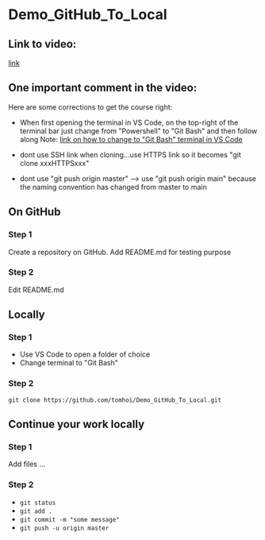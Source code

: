 # Demo_GitHub_To_Local

## Link to video:
[link](https://www.youtube.com/watch?v=RGOj5yH7evk)

## One important comment in the video:

Here are some corrections to get the course right:

- When first opening the terminal in VS Code,  on the top-right of the terminal bar just change from "Powershell" to "Git Bash" and then follow along
Note: [link on how to change to "Git Bash" terminal in VS Code](https://neutrondev.com/vs-code-integrate-git-bash-default-terminal/)

- dont use SSH link when cloning...use HTTPS link so it becomes "git clone xxxHTTPSxxx"

- dont use "git push origin master" --> use "git push origin main" 
 because the naming convention has changed from master to main
 
## On GitHub

### Step 1
Create a repository on GitHub. 
Add README.md for testing purpose

### Step 2
Edit README.md

## Locally

### Step 1

- Use VS Code to open a folder of choice
- Change terminal to "Git Bash"

### Step 2

`git clone https://github.com/tomhoi/Demo_GitHub_To_Local.git`

## Continue your work locally

### Step 1
Add files ...

### Step 2
- `git status`
- `git add .`
- `git commit -m "some message"`
- `git push -u origin master`






